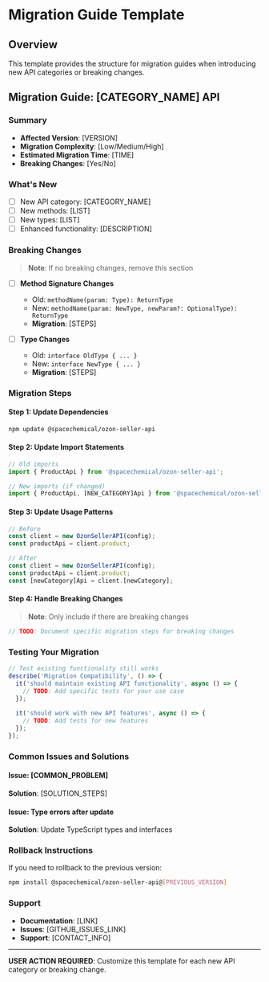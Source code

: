 # Migration Guide Template

## Overview
This template provides the structure for migration guides when introducing new API categories or breaking changes.

## Migration Guide: [CATEGORY_NAME] API

### Summary
- **Affected Version**: [VERSION]
- **Migration Complexity**: [Low/Medium/High]
- **Estimated Migration Time**: [TIME]
- **Breaking Changes**: [Yes/No]

### What's New
- [ ] New API category: [CATEGORY_NAME]
- [ ] New methods: [LIST]
- [ ] New types: [LIST]
- [ ] Enhanced functionality: [DESCRIPTION]

### Breaking Changes
> **Note**: If no breaking changes, remove this section

- [ ] **Method Signature Changes**
  - Old: `methodName(param: Type): ReturnType`
  - New: `methodName(param: NewType, newParam?: OptionalType): ReturnType`
  - **Migration**: [STEPS]

- [ ] **Type Changes**
  - Old: `interface OldType { ... }`
  - New: `interface NewType { ... }`
  - **Migration**: [STEPS]

### Migration Steps

#### Step 1: Update Dependencies
```bash
npm update @spacechemical/ozon-seller-api
```

#### Step 2: Update Import Statements
```typescript
// Old imports
import { ProductApi } from '@spacechemical/ozon-seller-api';

// New imports (if changed)
import { ProductApi, [NEW_CATEGORY]Api } from '@spacechemical/ozon-seller-api';
```

#### Step 3: Update Usage Patterns
```typescript
// Before
const client = new OzonSellerAPI(config);
const productApi = client.product;

// After
const client = new OzonSellerAPI(config);
const productApi = client.product;
const [newCategory]Api = client.[newCategory];
```

#### Step 4: Handle Breaking Changes
> **Note**: Only include if there are breaking changes

```typescript
// TODO: Document specific migration steps for breaking changes
```

### Testing Your Migration

```typescript
// Test existing functionality still works
describe('Migration Compatibility', () => {
  it('should maintain existing API functionality', async () => {
    // TODO: Add specific tests for your use case
  });
  
  it('should work with new API features', async () => {
    // TODO: Add tests for new features
  });
});
```

### Common Issues and Solutions

#### Issue: [COMMON_PROBLEM]
**Solution**: [SOLUTION_STEPS]

#### Issue: Type errors after update
**Solution**: Update TypeScript types and interfaces

### Rollback Instructions

If you need to rollback to the previous version:

```bash
npm install @spacechemical/ozon-seller-api@[PREVIOUS_VERSION]
```

### Support

- **Documentation**: [LINK]
- **Issues**: [GITHUB_ISSUES_LINK]  
- **Support**: [CONTACT_INFO]

---
**USER ACTION REQUIRED**: Customize this template for each new API category or breaking change.